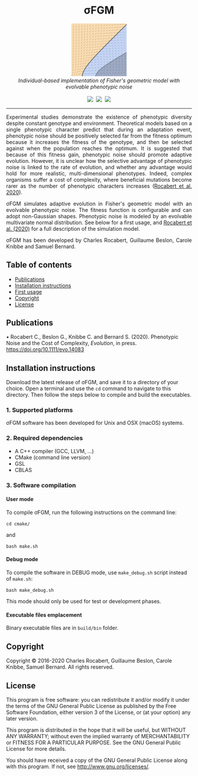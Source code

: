 <h1 align="center">&sigma;FGM</h1>
<p align="center">
<img src="logo/logo.png" width="150">
<br/>
<em>Individual-based implementation of Fisher's geometric model with evolvable phenotypic noise</em>
<br/><br/>
<a href="https://github.com/charlesrocabert/SigmaFGM/releases/latest"><img src="https://img.shields.io/github/release/charlesrocabert/SigmaFGM/all.svg" /></a>&nbsp;
<a href="https://action-badges.now.sh/charlesrocabert/SigmaFGM"><img src="https://action-badges.now.sh/charlesrocabert/MetEvolSim" /></a>&nbsp;
<a href="https://github.com/charlesrocabert/SigmaFGM/LICENSE.html"><img src="https://img.shields.io/badge/License-GPLv3-blue.svg" /></a>
</p>

-----------------

<p align="justify">
Experimental studies demonstrate the existence of phenotypic diversity despite constant genotype and environment. Theoretical models based on a single phenotypic character predict that during an adaptation event, phenotypic noise should be positively selected far from the fitness optimum because it increases the fitness of the genotype, and then be selected against when the population reaches the optimum. It is suggested that because of this fitness gain, phenotypic noise should promote adaptive evolution. However, it is unclear how the selective advantage of phenotypic noise is linked to the rate of evolution, and whether any advantage would hold for more realistic, multi-dimensional phenotypes. Indeed, complex organisms suffer a cost of complexity, where beneficial mutations become rarer as the number of phenotypic characters increases (<a href="https://doi.org/10.1111/evo.14083">Rocabert et al. 2020</a>).
</p>

<p align="justify">
&sigma;FGM simulates adaptive evolution in Fisher's geometric model with an evolvable phenotypic noise. The fitness function is configurable and can adopt non-Gaussian shapes. Phenotypic noise is modeled by an evolvable multivariate normal distribution. See below for a first usage, and <a href="https://doi.org/10.1111/evo.14083">Rocabert et al. (2020)</a> for a full description of the simulation model.
</p>

<p align="justify">
&sigma;FGM has been developed by Charles Rocabert, Guillaume Beslon, Carole Knibbe and Samuel Bernard.
</p>

## Table of contents
- [Publications](#publications)
- [Installation instructions](#installation)
- [First usage](#first_usage)
- [Copyright](#copyright)
- [License](#license)

## Publications <a name="publications"></a>

• Rocabert C., Beslon G., Knibbe C. and Bernard S. (2020). Phenotypic Noise and the Cost of Complexity, _Evolution_, in press. https://doi.org/10.1111/evo.14083

## Installation instructions <a name="installation"></a>

Download the latest release of &sigma;FGM, and save it to a directory of your choice. Open a terminal and use the <code>cd</code> command to navigate to this directory. Then follow the steps below to compile and build the executables.

### 1. Supported platforms
&sigma;FGM software has been developed for Unix and OSX (macOS) systems.

### 2. Required dependencies
* A C++ compiler (GCC, LLVM, ...)
* CMake (command line version)
* GSL
* CBLAS

### 3. Software compilation

#### User mode
To compile &sigma;FGM, run the following instructions on the command line:

    cd cmake/

and

    bash make.sh

#### Debug mode
To compile the software in DEBUG mode, use <code>make_debug.sh</code> script instead of <code>make.sh</code>:

    bash make_debug.sh

This mode should only be used for test or development phases.

#### Executable files emplacement
Binary executable files are in <code>build/bin</code> folder.

## Copyright <a name="copyright"></a>
Copyright &copy; 2016-2020 Charles Rocabert, Guillaume Beslon, Carole Knibbe, Samuel Bernard.
All rights reserved.

## License <a name="license"></a>
This program is free software: you can redistribute it and/or modify it under the terms of the GNU General Public License as published by the Free Software Foundation, either version 3 of the License, or (at your option) any later version.

This program is distributed in the hope that it will be useful, but WITHOUT ANY WARRANTY; without even the implied warranty of MERCHANTABILITY or FITNESS FOR A PARTICULAR PURPOSE. See the GNU General Public License for more details.

You should have received a copy of the GNU General Public License along with this program. If not, see http://www.gnu.org/licenses/.

